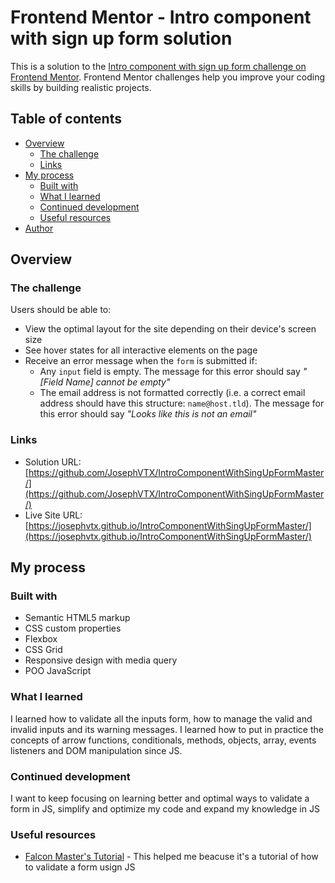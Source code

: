 # Frontend Mentor - Intro component with sign up form solution

This is a solution to the [Intro component with sign up form challenge on Frontend Mentor](https://www.frontendmentor.io/challenges/intro-component-with-signup-form-5cf91bd49edda32581d28fd1). Frontend Mentor challenges help you improve your coding skills by building realistic projects. 

## Table of contents

- [Overview](#overview)
  - [The challenge](#the-challenge)
  - [Links](#links)
- [My process](#my-process)
  - [Built with](#built-with)
  - [What I learned](#what-i-learned)
  - [Continued development](#continued-development)
  - [Useful resources](#useful-resources)
- [Author](#author)


## Overview

### The challenge

Users should be able to:

- View the optimal layout for the site depending on their device's screen size
- See hover states for all interactive elements on the page
- Receive an error message when the `form` is submitted if:
  - Any `input` field is empty. The message for this error should say *"[Field Name] cannot be empty"*
  - The email address is not formatted correctly (i.e. a correct email address should have this structure: `name@host.tld`). The message for this error should say *"Looks like this is not an email"*


### Links

- Solution URL: [https://github.com/JosephVTX/IntroComponentWithSingUpFormMaster/](https://github.com/JosephVTX/IntroComponentWithSingUpFormMaster/)
- Live Site URL: [https://josephvtx.github.io/IntroComponentWithSingUpFormMaster/](https://josephvtx.github.io/IntroComponentWithSingUpFormMaster/)

## My process

### Built with

- Semantic HTML5 markup
- CSS custom properties
- Flexbox
- CSS Grid
- Responsive design with media query
- POO JavaScript


### What I learned

I learned how to validate all the inputs form, how to manage the valid and invalid inputs and its warning messages. I learned how to put in practice the concepts of arrow functions, conditionals, methods, objects, array, events listeners and DOM manipulation since JS. 

### Continued development

I want to keep focusing on learning better and optimal ways to validate a form in JS, simplify and optimize my code and expand my knowledge in JS

### Useful resources

- [Falcon Master's Tutorial](https://youtu.be/s3pC93LgP18) - This helped me beacuse it's a tutorial of how to validate a form usign JS
